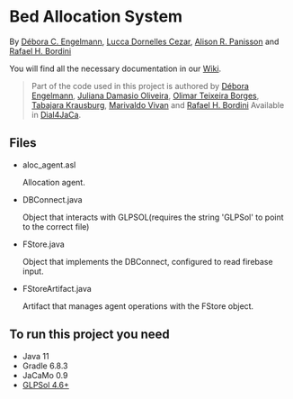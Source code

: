 # Bed Allocation System

By [Débora C. Engelmann](https://github.com/DeboraEngelmann),
[Lucca Dornelles Cezar](https://github.com/rukndf),
[Alison R. Panisson](https://github.com/AlisonPanisson) and
[Rafael H. Bordini](https://github.com/rbordini)

You will find all the necessary documentation in our [Wiki](https://github.com/smart-pucrs/bed-allocation-system/wiki).

> Part of the code used in this project is authored by [Débora Engelmann](https://github.com/DeboraEngelmann), 
[Juliana Damasio Oliveira](https://github.com/julianadamasio), 
[Olimar Teixeira Borges](https://github.com/olimarborges), 
[Tabajara Krausburg](https://github.com/TabajaraKrausburg), 
[Marivaldo Vivan](https://github.com/Vivannaboa)  and
[Rafael H. Bordini](https://github.com/rbordini) Available in [Dial4JaCa](https://github.com/smart-pucrs/Dial4JaCa).

## Files 
- aloc_agent.asl

  Allocation agent.
  
- DBConnect.java 

  Object that interacts with GLPSOL(requires the string 'GLPSol' to point to the correct file)
  
- FStore.java

  Object that implements the DBConnect, configured to read firebase input.
  
- FStoreArtifact.java 

  Artifact that manages agent operations with the FStore object.

## To run this project you need

- Java 11
- Gradle 6.8.3
- JaCaMo  0.9
- [GLPSol 4.6+](https://github.com/smart-pucrs/bed-allocation-system/wiki/Installing-GLPSol)

